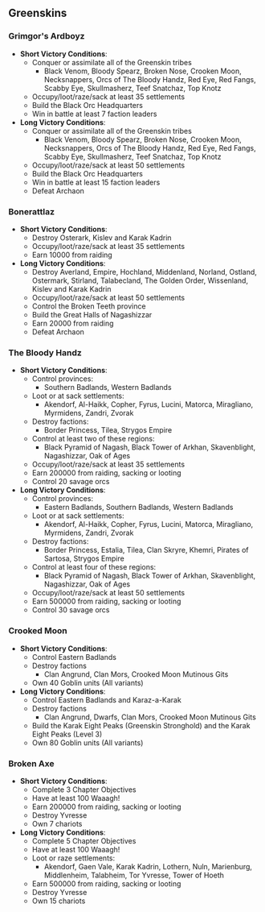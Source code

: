 ## Greenskins

### Grimgor's Ardboyz

* **Short Victory Conditions**:
	* Conquer or assimilate all of the Greenskin tribes
	    * Black Venom, Bloody Spearz, Broken Nose, Crooken Moon, Necksnappers, Orcs of The Bloody Handz, Red Eye, Red 
	    Fangs, Scabby Eye, Skullmasherz, Teef Snatchaz, Top Knotz
	* Occupy/loot/raze/sack at least 35 settlements
	* Build the Black Orc Headquarters
	* Win in battle at least 7 faction leaders
* **Long Victory Conditions**:
	* Conquer or assimilate all of the Greenskin tribes
	    * Black Venom, Bloody Spearz, Broken Nose, Crooken Moon, Necksnappers, Orcs of The Bloody Handz, Red Eye, Red 
	    Fangs, Scabby Eye, Skullmasherz, Teef Snatchaz, Top Knotz
	* Occupy/loot/raze/sack at least 50 settlements
	* Build the Black Orc Headquarters
	* Win in battle at least 15 faction leaders
	* Defeat Archaon

### Bonerattlaz

* **Short Victory Conditions**:
	* Destroy Osterark, Kislev and Karak Kadrin
	* Occupy/loot/raze/sack at least 35 settlements
	* Earn 10000 from raiding
* **Long Victory Conditions**:
	* Destroy Averland, Empire, Hochland, Middenland, Norland, Ostland, Ostermark, Stirland, Talabecland, The Golden 
	Order, Wissenland, Kislev and Karak Kadrin
	* Occupy/loot/raze/sack at least 50 settlements
	* Control the Broken Teeth province
	* Build the Great Halls of Nagashizzar
	* Earn 20000 from raiding
	* Defeat Archaon

### The Bloody Handz

* **Short Victory Conditions**:
    * Control provinces:
        * Southern Badlands, Western Badlands
	* Loot or at sack settlements:
	    * Akendorf, Al-Haikk, Copher, Fyrus, Lucini, Matorca, Miragliano, Myrmidens, Zandri, Zvorak  
	* Destroy factions:
	    * Border Princess, Tilea, Strygos Empire
	* Control at least two of these regions:
	    * Black Pyramid of Nagash, Black Tower of Arkhan, Skavenblight, Nagashizzar, Oak of Ages
	* Occupy/loot/raze/sack at least 35 settlements
	* Earn 200000 from raiding, sacking or looting
	* Control 20 savage orcs
* **Long Victory Conditions**:
    * Control provinces:
        * Eastern Badlands, Southern Badlands, Western Badlands
	* Loot or at sack settlements:
	    * Akendorf, Al-Haikk, Copher, Fyrus, Lucini, Matorca, Miragliano, Myrmidens, Zandri, Zvorak  
	* Destroy factions:
	    * Border Princess, Estalia, Tilea, Clan Skryre, Khemri, Pirates of Sartosa, Strygos Empire
	* Control at least four of these regions:
	    * Black Pyramid of Nagash, Black Tower of Arkhan, Skavenblight, Nagashizzar, Oak of Ages
	* Occupy/loot/raze/sack at least 50 settlements
	* Earn 500000 from raiding, sacking or looting
	* Control 30 savage orcs

### Crooked Moon

* **Short Victory Conditions**:
	* Control Eastern Badlands
	* Destroy factions
	    * Clan Angrund, Clan Mors, Crooked Moon Mutinous Gits
	* Own 40 Goblin units (All variants)
* **Long Victory Conditions**:
	* Control Eastern Badlands and Karaz-a-Karak
	* Destroy factions
	    * Clan Angrund, Dwarfs, Clan Mors, Crooked Moon Mutinous Gits
	* Build the Karak Eight Peaks (Greenskin Stronghold) and the Karak Eight Peaks (Level 3)
	* Own 80 Goblin units (All variants)

### Broken Axe

* **Short Victory Conditions**:
	* Complete 3 Chapter Objectives
	* Have at least 100 Waaagh!
	* Earn 200000 from raiding, sacking or looting
	* Destroy Yvresse
	* Own 7 chariots
* **Long Victory Conditions**:
	* Complete 5 Chapter Objectives
	* Have at least 100 Waaagh!
	* Loot or raze settlements:
	    * Akendorf, Gaen Vale, Karak Kadrin, Lothern, Nuln, Marienburg, Middlenheim, Talabheim, Tor Yvresse, Tower of 
	    Hoeth
	* Earn 500000 from raiding, sacking or looting
	* Destroy Yvresse
	* Own 15 chariots
